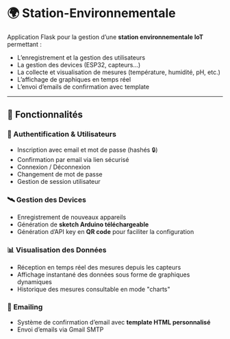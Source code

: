 # 🌍 Station-Environnementale

Application Flask pour la gestion d’une **station environnementale IoT** permettant :
- L’enregistrement et la gestion des utilisateurs
- La gestion des devices (ESP32, capteurs…)
- La collecte et visualisation de mesures (température, humidité, pH, etc.)
- L’affichage de graphiques en temps réel
- L’envoi d’emails de confirmation avec template

---

## 📌 Fonctionnalités

### 🔑 Authentification & Utilisateurs
- Inscription avec email et mot de passe (hashés 🔒)
- Confirmation par email via lien sécurisé
- Connexion / Déconnexion
- Changement de mot de passe
- Gestion de session utilisateur

### 🛰️ Gestion des Devices
- Enregistrement de nouveaux appareils
- Génération de **sketch Arduino téléchargeable**
- Génération d’API key en **QR code** pour faciliter la configuration

### 📊 Visualisation des Données
- Réception en temps réel des mesures depuis les capteurs
- Affichage instantané des données sous forme de graphiques dynamiques
- Historique des mesures consultable en mode "charts"

### 📧 Emailing
- Système de confirmation d’email avec **template HTML personnalisé**
- Envoi d’emails via Gmail SMTP